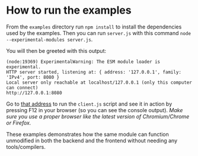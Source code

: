 # How to run the examples

From the `examples` directory run `npm install` to install the dependencies used by the examples. Then you can run `server.js` with this command `node --experimental-modules server.js`.

You will then be greeted with this output:
```
(node:19369) ExperimentalWarning: The ESM module loader is experimental.
HTTP server started, listening at: { address: '127.0.0.1', family: 'IPv4', port: 8080 }
Local server only reachable at localhost/127.0.0.1 (only this computer can connect)
http://127.0.0.1:8080
```
Go to [that address](http://127.0.0.1:8080) to run the `client.js` script and see it in action by pressing F12 in your browser (so you can see the console output). _Make sure you use a proper browser like the latest version of Chromium/Chrome or Firefox._

These examples demonstrates how the same module can function unmodified in both the backend and the frontend without needing any tools/compilers.
